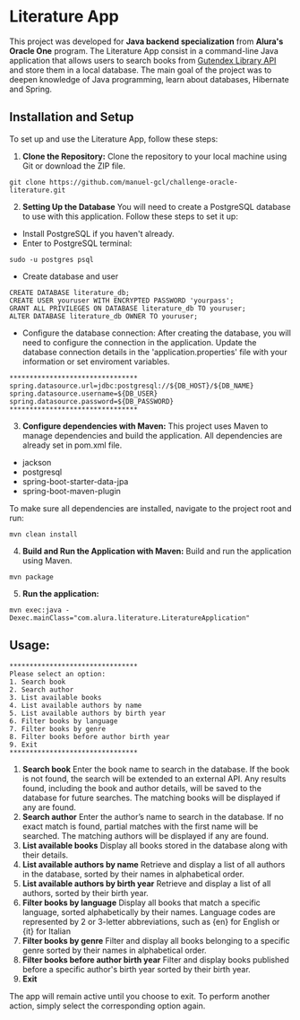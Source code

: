
# Literature App

This project was developed for **Java backend specialization** from **Alura's Oracle One** program.
The Literature App consist in a command-line Java application that allows users to search books from [Gutendex Library API](https://gutendex.com/) and store them in a local database.
The main goal of the project was to deepen knowledge of Java programming, learn about databases, Hibernate and Spring.

## Installation and Setup
To set up and use the Literature App, follow these steps:

1. **Clone the Repository:**
   Clone the repository to your local machine using Git or download the ZIP file.
```console
git clone https://github.com/manuel-gcl/challenge-oracle-literature.git
```
2. **Setting Up the Database**
   You will need to create a PostgreSQL database to use with this application.
   Follow these steps to set it up:

- Install PostgreSQL if you haven't already.
- Enter to PostgreSQL terminal:
```console
sudo -u postgres psql
```
- Create database and user
```console
CREATE DATABASE literature_db;
CREATE USER youruser WITH ENCRYPTED PASSWORD 'yourpass';
GRANT ALL PRIVILEGES ON DATABASE literature_db TO youruser;
ALTER DATABASE literature_db OWNER TO youruser;
```
- Configure the database connection:
  After creating the database, you will need to configure the connection in the application.
  Update the database connection details in the 'application.properties' file with your information or set enviroment variables.
```
********************************
spring.datasource.url=jdbc:postgresql://${DB_HOST}/${DB_NAME}
spring.datasource.username=${DB_USER}
spring.datasource.password=${DB_PASSWORD}
********************************
```
3. **Configure dependencies with Maven:**
   This project uses Maven to manage dependencies and build the application.
   All dependencies are already set in pom.xml file.
- jackson
- postgresql
- spring-boot-starter-data-jpa
- spring-boot-maven-plugin

To make sure all dependencies are installed, navigate to the project root and run:
```console
mvn clean install
```

4. **Build and Run the Application with Maven:**
   Build and run the application using Maven.
```console
mvn package
```
5. **Run the application:**
```console
mvn exec:java -Dexec.mainClass="com.alura.literature.LiteratureApplication"
```

## Usage:
```
********************************
Please select an option:
1. Search book
2. Search author
3. List available books
4. List available authors by name
5. List available authors by birth year
6. Filter books by language
7. Filter books by genre
8. Filter books before author birth year
9. Exit
********************************
```

1. **Search book**
   Enter the book name to search in the database. If the book is not found, the search will be extended to an external API. Any results found, including the book and author details, will be saved to the database for future searches. The matching books will be displayed if any are found.
2. **Search author**
   Enter the author’s name to search in the database. If no exact match is found, partial matches with the first name will be searched. The matching authors will be displayed if any are found.
3. **List available books**
   Display all books stored in the database along with their details.
4. **List available authors by name**
   Retrieve and display a list of all authors in the database, sorted by their names in alphabetical order.
5.  **List available authors by birth year**
    Retrieve and display a list of all authors, sorted by their birth year.
6. **Filter books by language**
   Display all books that match a specific language, sorted alphabetically by their names. Language codes are represented by 2 or 3-letter abbreviations, such as {en} for English or {it} for Italian
7. **Filter books by genre**
   Filter and display all books belonging to a specific genre sorted by their names in alphabetical order.
8. **Filter books before author birth year**
   Filter and display books published before a specific author's birth year sorted by their birth year.
9. **Exit**

The app will remain active until you choose to exit. To perform another action, simply select the corresponding option again.
